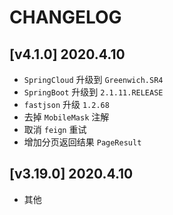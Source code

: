 ﻿# CHANGELOG

## [v4.1.0] 2020.4.10
- `SpringCloud` 升级到 `Greenwich.SR4`
- `SpringBoot` 升级到 `2.1.11.RELEASE`
- `fastjson` 升级 `1.2.68`
- 去掉 `MobileMask` 注解
- 取消 `feign` 重试 
- 增加分页返回结果 `PageResult`

## [v3.19.0] 2020.4.10
- 其他